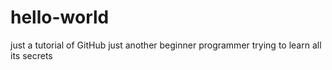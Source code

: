 # hello-world
just a tutorial of GitHub
just another beginner programmer trying to learn all its secrets 
